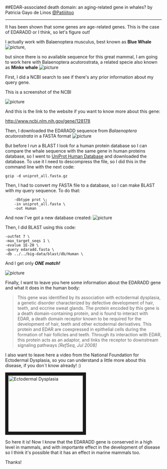 ##EDAR-associated death domain: an aging-related gene in whales?
by Patricia Gayo de Linos [@Patiiiitoo](https://github.com/Patiiiitoo)

------------
It has been shown that some genes are age-related genes. This is the case of EDARADD or I think, so let's figure out!

I actually work with Balaenoptera musculus, best known as **Blue Whale** ![picture](http://www.oceanlight.com/stock-photo/blue-whale-mother-calf-aerial-photo-02304-782289.jpg),

but since there is no available sequence for this great mammal, I am going to work here with Balaenoptera acutorostrata, a related specie also known as **Minke whale** ![picture](http://marinebio.org/upload/balaenoptera-acutorostrata/6.jpg)

First, I did a NCBI search to see if there's any prior information about my query gene.

This is a screenshot of the NCBI

![picture](https://cloud.githubusercontent.com/assets/15118223/10680445/c8c8ae7c-78d4-11e5-9721-a2b5b2192fed.png)

And this is the link to the website if you want to know more about this gene:

<http://www.ncbi.nlm.nih.gov/gene/128178>

Then, I downloaded the EDARADD sequence from *Balaenoptera acutorostrata* in a FASTA format
![picture](https://cloud.githubusercontent.com/assets/15118223/10681775/cbfcadfc-78e1-11e5-9192-154fb2a74d64.PNG)

But before I run a BLAST I look for a human protein database so I can compare the whale sequence with the same gene in human proteins database, so I went to [UniProt Human Database](http://www.uniprot.org/uniprot/?query=*&fil=organism%3A%22Homo+sapiens+%28Human%29+%5B9606%5D%22) and downloaded the database.
To use it I need to descompress the file, so I did this in the command line with the next code:

```
gzip -d uniprot_all.fasta.gz
```

Then, I had to convert my FASTA file to a database, so I can make BLAST with my query sequence. To do that:


```	!makeblastdb \;
	-dbtype prot \; 
	-in uniprot_all.fasta \
	-out Human
```
And now I've got a new database created:
![picture](https://cloud.githubusercontent.com/assets/15118223/10682025/2039d950-78e5-11e5-8e37-91969fd6af47.PNG)

Then, I did BLAST using this code:

```!blastx \
-outfmt 7 \
-max_target_seqs 1 \
-evalue 1E-20 \
-query edaradd.fasta \
-db ../../big-data/blast/db/Human \
```

And I get only **_ONE match!_**

![picture](https://cloud.githubusercontent.com/assets/15118223/10682191/2dc77f76-78e7-11e5-8f2f-96e0db39f776.PNG)

Finally, I want to leave you here some information about the EDARADD gene and what it does in the human body:
>This gene was identified by its association with ectodermal dysplasia, a genetic disorder characterized by defective development of hair, teeth, and eccrine sweat glands.
>The protein encoded by this gene is a death domain-containing protein, and is found to interact with EDAR, a death domain receptor known to be required for the development of hair, teeth and other ectodermal derivatives. 
>This protein and EDAR are coexpressed in epithelial cells during the formation of hair follicles and teeth. Through its interaction with EDAR, this protein acts as an adaptor, and links the receptor to downstream signaling pathways *[RefSeq, Jul 2008]*

I also want to leave here a video from the National Foundation for Ectodermal Dysplasia, so you can understand a little more about this disease, if you don`t know already! :)

<a href="http://www.youtube.com/watch?feature=player_embedded&v=REvzn1Uaq5s" target="_blank"><img src="http://img.youtube.com/vi/REvzn1Uaq5s/0.jpg" 
alt="Ectodermal Dysplasia" width="240" height="180" border="10" /></a>


So here it is!
Now I know that the EDARADD gene is conserved in a high level in mammals, and with importante effect in the development of disease so I think it's possible that it has an effect in marine mammals too.

Thanks! 
